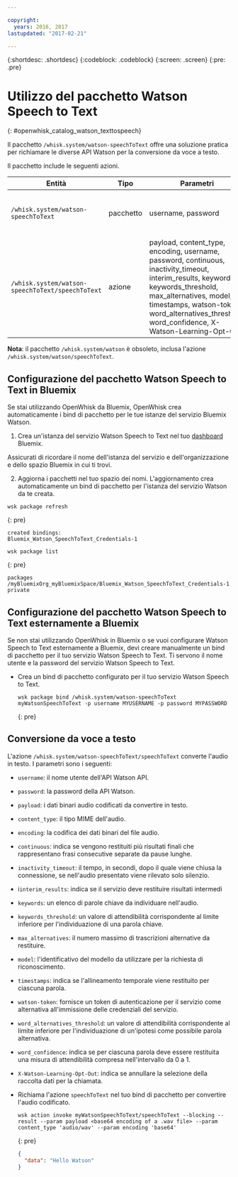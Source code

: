 ```yaml
---

copyright:
  years: 2016, 2017
lastupdated: "2017-02-21"

---
```


{:shortdesc: .shortdesc}
{:codeblock: .codeblock}
{:screen: .screen}
{:pre: .pre}

# Utilizzo del pacchetto Watson Speech to Text
{: #openwhisk_catalog_watson_texttospeech}

Il pacchetto `/whisk.system/watson-speechToText` offre una soluzione pratica per richiamare le diverse API Watson per la conversione da voce a testo.

Il pacchetto include le seguenti azioni.

| Entità | Tipo | Parametri | Descrizione |
| --- | --- | --- | --- |
| `/whisk.system/watson-speechToText` | pacchetto | username, password | Pacchetto per convertire la voce in testo |
| `/whisk.system/watson-speechToText/speechToText` | azione | payload, content_type, encoding, username, password, continuous, inactivity_timeout, interim_results, keywords, keywords_threshold, max_alternatives, model, timestamps, watson-token, word_alternatives_threshold, word_confidence, X-Watson-Learning-Opt-Out | Convertire audio in testo |

**Nota**: il pacchetto `/whisk.system/watson` è obsoleto, inclusa l'azione `/whisk.system/watson/speechToText`.

## Configurazione del pacchetto Watson Speech to Text in Bluemix

Se stai utilizzando OpenWhisk da Bluemix, OpenWhisk crea automaticamente i bind di pacchetto per le tue istanze del servizio Bluemix Watson.

1. Crea un'istanza del servizio Watson Speech to Text nel tuo [dashboard](http://console.ng.Bluemix.net) Bluemix.
  
  Assicurati di ricordare il nome dell'istanza del servizio e dell'organizzazione e dello spazio Bluemix in cui ti trovi.
  
2. Aggiorna i pacchetti nel tuo spazio dei nomi. L'aggiornamento crea automaticamente un bind di pacchetto per l'istanza del servizio Watson da te creata.
  
  ```
  wsk package refresh
  ```
  {: pre}
  ```
  created bindings:
  Bluemix_Watson_SpeechToText_Credentials-1
  ```
  ```
  wsk package list
  ```
  {: pre}
  ```
  packages
  /myBluemixOrg_myBluemixSpace/Bluemix_Watson_SpeechToText_Credentials-1 private
  ```
  

## Configurazione del pacchetto Watson Speech to Text esternamente a Bluemix

Se non stai utilizzando OpenWhisk in Bluemix o se vuoi configurare  Watson Speech to Text esternamente a Bluemix, devi creare manualmente un bind di pacchetto per il tuo servizio Watson Speech to Text. Ti servono il nome utente e la password del servizio Watson Speech to Text.

- Crea un bind di pacchetto configurato per il tuo servizio Watson Speech to Text.
  
  ```
  wsk package bind /whisk.system/watson-speechToText myWatsonSpeechToText -p username MYUSERNAME -p password MYPASSWORD
  ```
  {: pre}
  

## Conversione da voce a testo

L'azione `/whisk.system/watson-speechToText/speechToText` converte l'audio in testo. I parametri sono i seguenti:

- `username`: il nome utente dell'API Watson API.
- `password`: la password della API Watson.
- `payload`: i dati binari audio codificati da convertire in testo.
- `content_type`: il tipo MIME dell'audio.
- `encoding`: la codifica dei dati binari del file audio.
- `continuous`: indica se vengono restituiti più risultati finali che rappresentano frasi consecutive separate da pause lunghe.
- `inactivity_timeout`: il tempo, in secondi, dopo il quale viene chiusa la connessione, se nell'audio presentato viene rilevato solo silenzio.
- i`interim_results`: indica se il servizio deve restituire risultati intermedi
- `keywords`: un elenco di parole chiave da individuare nell'audio.
- `keywords_threshold`: un valore di attendibilità corrispondente al limite inferiore per l'individuazione di una parola chiave.
- `max_alternatives`: il numero massimo di trascrizioni alternative da restituire.
- `model`: l'identificativo del modello da utilizzare per la richiesta di riconoscimento.
- `timestamps`: indica se l'allineamento temporale viene restituito per ciascuna parola.
- `watson-token`: fornisce un token di autenticazione per il servizio come alternativa all'immissione delle credenziali del servizio.
- `word_alternatives_threshold`: un valore di attendibilità corrispondente al limite inferiore per l'individuazione di un'ipotesi come possibile parola alternativa.
- `word_confidence`: indica se per ciascuna parola deve essere restituita una misura di attendibilità compresa nell'intervallo da 0 a 1.
- `X-Watson-Learning-Opt-Out`: indica se annullare la selezione della raccolta dati per la chiamata.
 

- Richiama l'azione `speechToText` nel tuo bind di pacchetto per convertire l'audio codificato.
  
  ```
  wsk action invoke myWatsonSpeechToText/speechToText --blocking --result --param payload <base64 encoding of a .wav file> --param content_type 'audio/wav' --param encoding 'base64'
  ```
  {: pre}
  ```json
  {
    "data": "Hello Watson"
  }
  ```
  
